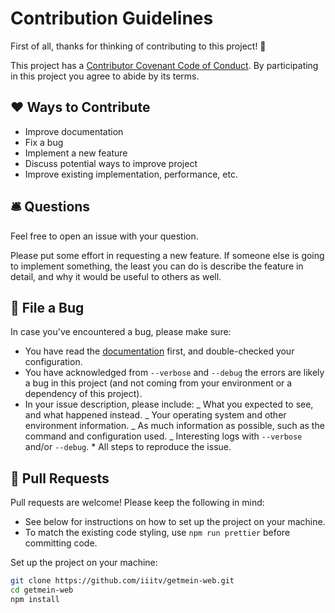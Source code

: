 # Contribution Guidelines

First of all, thanks for thinking of contributing to this project! 👏

This project has a [Contributor Covenant Code of Conduct](./CODE_OF_CONDUCT.md). By participating in this project you agree to abide by its terms.

## ❤️ Ways to Contribute

- Improve documentation
- Fix a bug
- Implement a new feature
- Discuss potential ways to improve project
- Improve existing implementation, performance, etc.

## 🛎 Questions

Feel free to open an issue with your question.

Please put some effort in requesting a new feature. If someone else is going to implement something, the least you can do is describe the feature in detail, and why it would be useful to others as well.

## 🐛 File a Bug

In case you've encountered a bug, please make sure:

- You have read the [documentation](https://github.com/iiitv/getmein-web/blob/master/README.md) first, and double-checked your configuration.
- You have acknowledged from `--verbose` and `--debug` the errors are likely a bug in this project (and not coming from your environment or a dependency of this project).
- In your issue description, please include:
  _ What you expected to see, and what happened instead.
  _ Your operating system and other environment information.
  _ As much information as possible, such as the command and configuration used.
  _ Interesting logs with `--verbose` and/or `--debug`. \* All steps to reproduce the issue.

## 🎁 Pull Requests

Pull requests are welcome! Please keep the following in mind:

- See below for instructions on how to set up the project on your machine.
- To match the existing code styling, use `npm run prettier` before committing code.

Set up the project on your machine:

```bash
git clone https://github.com/iiitv/getmein-web.git
cd getmein-web
npm install
```
